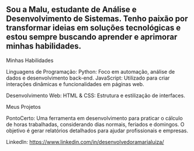 ## Sou a Malu, estudante de Análise e Desenvolvimento de Sistemas. Tenho paixão por transformar ideias em soluções tecnológicas e estou sempre buscando aprender e aprimorar minhas habilidades.

Minhas Habilidades

Linguagens de Programação:
Python: Foco em automação, análise de dados e desenvolvimento back-end.
JavaScript: Utilizado para criar interações dinâmicas e funcionalidades em páginas web.

Desenvolvimento Web:
HTML & CSS: Estrutura e estilização de interfaces.

Meus Projetos

PontoCerto: Uma ferramenta em desenvolvimento para praticar o cálculo de horas trabalhadas, considerando dias normais, feriados e domingos. O objetivo é gerar relatórios detalhados para ajudar profissionais e empresas.

LinkedIn: https://www.linkedin.com/in/desenvolvedoramarialuiza/
<!--
**louielimonada/louielimonada** is a ✨ _special_ ✨ repository because its `README.md` (this file) appears on your GitHub profile.

Here are some ideas to get you started:

- 🔭 I’m currently working on ...
- 🌱 I’m currently learning ...
- 👯 I’m looking to collaborate on ...
- 🤔 I’m looking for help with ...
- 💬 Ask me about ...
- 📫 How to reach me: ...
- 😄 Pronouns: ...
- ⚡ Fun fact: ...
-->
